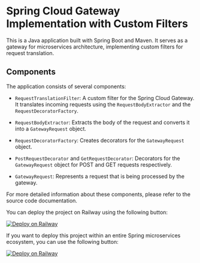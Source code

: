 # Spring Cloud Gateway Implementation with Custom Filters

This is a Java application built with Spring Boot and Maven. It serves as a gateway for microservices architecture, implementing custom filters for request translation.

## Components

The application consists of several components:

- `RequestTranslationFilter`: A custom filter for the Spring Cloud Gateway. It translates incoming requests using the `RequestBodyExtractor` and the `RequestDecoratorFactory`.

- `RequestBodyExtractor`: Extracts the body of the request and converts it into a `GatewayRequest` object.

- `RequestDecoratorFactory`: Creates decorators for the `GatewayRequest` object.

- `PostRequestDecorator` and `GetRequestDecorator`: Decorators for the `GatewayRequest` object for POST and GET requests respectively.

- `GatewayRequest`: Represents a request that is being processed by the gateway.

For more detailed information about these components, please refer to the source code documentation.

You can deploy the project on Railway using the following button:

[![Deploy on Railway](https://railway.app/button.svg)](https://railway.app/template/CWxqH0?referralCode=jesus-unir)


If you want to deploy this project within an entire Spring microservices ecosystem, you can use the following button:

[![Deploy on Railway](https://railway.app/button.svg)](https://railway.app/template/f6CKpT?referralCode=jesus-unir)